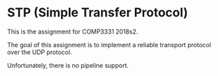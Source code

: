 # STP (Simple Transfer Protocol)
This is the assignment for COMP3331 2018s2.

The goal of this assignment is to implement a reliable transport protocol over the UDP protocol.

Unfortunately, there is no pipeline support.